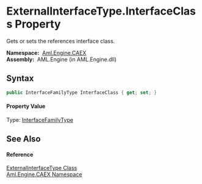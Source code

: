 ExternalInterfaceType.InterfaceClass Property
=============================================
Gets or sets the references interface class.

  **Namespace:**  [Aml.Engine.CAEX][1]  
  **Assembly:**  AML.Engine (in AML.Engine.dll)

Syntax
------

```csharp
public InterfaceFamilyType InterfaceClass { get; set; }
```

#### Property Value
Type: [InterfaceFamilyType][2]

See Also
--------

#### Reference
[ExternalInterfaceType Class][3]  
[Aml.Engine.CAEX Namespace][1]  

[1]: ../README.md
[2]: ../InterfaceFamilyType/README.md
[3]: README.md
[4]: https://www.automationml.org
[5]: ../../icons/logoShade.png